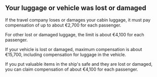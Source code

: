 ##  Your luggage or vehicle was lost or damaged

If the travel company loses or damages your cabin luggage, it must pay
compensation of up to about €2,700 for each passenger.

For other lost or damaged luggage, the limit is about €4,100 for each
passenger.

If your vehicle is lost or damaged, maximum compensation is about €15,700,
including compensation for luggage in the vehicle.

If you put valuable items in the ship's safe and they are lost or damaged, you
can claim compensation of about €4,100 for each passenger.
